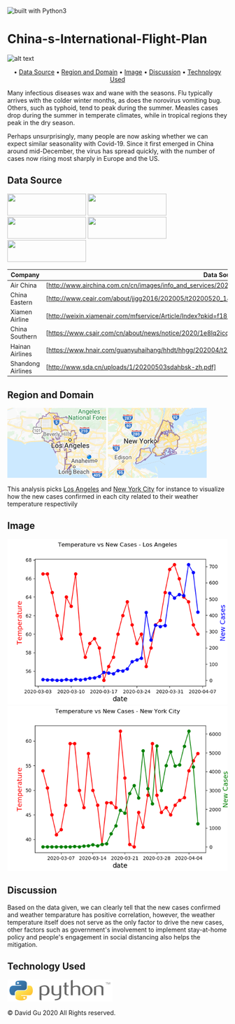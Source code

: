  ![built with Python3](https://img.shields.io/badge/built%20with-Python3-blue.svg)

# China-s-International-Flight-Plan


![alt text](https://blueswandaily.com/wp-content/uploads/2018/09/MU001.png)

<p align="center">
  • <a href="#Data-Source">Data Source</a>
  • <a href="#Region-and-Domain">Region and Domain</a>
  • <a href="#Image">Image</a>  
  • <a href="#Discussion">Discussion</a>
  • <a href="#technology-Used">Technology Used</a>
</p>

Many infectious diseases wax and wane with the seasons. Flu typically arrives with the colder winter months, as does the norovirus vomiting bug. Others, such as typhoid, tend to peak during the summer. Measles cases drop during the summer in temperate climates, while in tropical regions they peak in the dry season.

Perhaps unsurprisingly, many people are now asking whether we can expect similar seasonality with Covid-19. Since it first emerged in China around mid-December, the virus has spread quickly, with the number of cases now rising most sharply in Europe and the US.

## Data Source

<img src="http://www.airchina.com.cn/cn/images/logo.gif" width="180" height="50"/> 

<img src="http://static-cdn.ceair.com/resource/images/public/logo_l.png?v=zh_CN_18403" width="180" height="50"/>

<img src="https://www.xiamenair.com/brandnew_CN/upload/images/2018/4/2394745259.png" width="180" height="50"/>

<img src="https://www.cae.com/images/made/085f5d481acfd1d8/companies-header-china-southern-690x400_690_400_65.jpg" width="180" height="50"/>

<img src="https://www.hnair.com/image_new/logo.png" width="180" height="50"/>

| Company | Data Source |
| ------ | ------ |
| Air China | [http://www.airchina.com.cn/cn/images/info_and_services/2020/05/22/3443B56061E61CCD6E7DCCE6E801019B.pdf] |
| China Eastern | [http://www.ceair.com/about/jjgg2016/202005/t20200520_14873.html]|
| Xiamen Airline | [http://weixin.xiamenair.com/mfservice/Article/Index?pkid=f18747d0371545549d17ea04a63badca] |
| China Southern | [https://www.csair.com/cn/about/news/notice/2020/1e8lq2icqirbu.shtml] |
| Hainan Airlines | [https://www.hnair.com/guanyuhaihang/hhdt/hhgg/202004/t20200417_43972.html] |
| Shandong Airlines | [http://www.sda.cn/uploads/1/20200503sdahbsk-zh.pdf] |

## Region and Domain
![alt text](https://raw.githubusercontent.com/david880110/Will-warm-weather-really-kill-off-Covid-19/master/img/googlemap-los%20angeles.png)
![alt text](https://raw.githubusercontent.com/david880110/Will-warm-weather-really-kill-off-Covid-19/master/img/googlemap-new%20york.png)

This analysis picks [Los Angeles](https://en.wikipedia.org/wiki/Los_Angeles) and [New York City](https://en.wikipedia.org/wiki/New_York_City) for instance to visualize how the new cases confirmed in each city related to their weather temperature respectivily

## Image 
![alt text](https://raw.githubusercontent.com/david880110/Will-warm-weather-really-kill-off-Covid-19/master/la.png)
![alt text](https://raw.githubusercontent.com/david880110/Will-warm-weather-really-kill-off-Covid-19/master/nyc.png)

## Discussion
Based on the data given, we can clearly tell that the new cases confirmed and weather temparature has positive correlation, however, the weather temperature itself does not serve as the only factor to drive the new cases, other factors such as government's involvement to implement stay-at-home policy and people's engagement in social distancing also helps the mitigation.

## Technology Used

<img src="https://raw.githubusercontent.com/david880110/tech-logo/master/python%20logo.png" width="240" height="50"/>

© David Gu 2020 All Rights reserved.